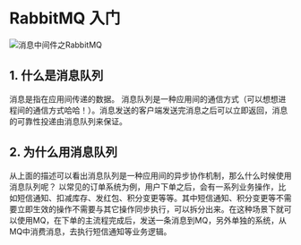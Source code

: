 # RabbitMQ 入门
![消息中间件之RabbitMQ](https://www.jianshu.com/p/79ca08116d57)
## 1. 什么是消息队列
消息是指在应用间传递的数据。
消息队列是一种应用间的通信方式（可以想想进程间的通信方式哈哈！）。消息发送的客户端发送完消息之后可以立即返回，消息的可靠性投递由消息队列来保证。
## 2. 为什么用消息队列
从上面的描述可以看出消息队列是一种应用间的异步协作机制，那么什么时候使用消息队列呢？
以常见的订单系统为例，用户下单之后，会有一系列业务操作，比如短信通知、扣减库存、发红包、积分变更等等。其中短信通知、积分变更等不需要立即生效的操作不需要与其它操作同步执行，可以拆分出来。在这种场景下就可以使用MQ，在下单的主流程完成后，发送一条消息到MQ，另外单独的系统，从MQ中消费消息，去执行短信通知等业务逻辑。
